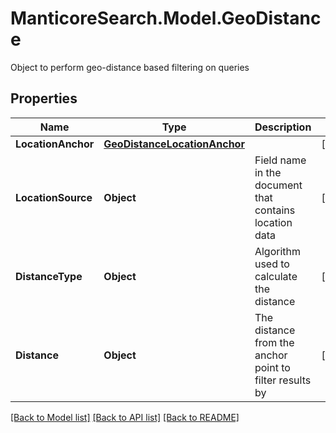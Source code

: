 # ManticoreSearch.Model.GeoDistance
Object to perform geo-distance based filtering on queries

## Properties

Name | Type | Description | Notes
------------ | ------------- | ------------- | -------------
**LocationAnchor** | [**GeoDistanceLocationAnchor**](GeoDistanceLocationAnchor.md) |  | [optional] 
**LocationSource** | **Object** | Field name in the document that contains location data | [optional] 
**DistanceType** | **Object** | Algorithm used to calculate the distance | [optional] 
**Distance** | **Object** | The distance from the anchor point to filter results by | [optional] 

[[Back to Model list]](../README.md#documentation-for-models) [[Back to API list]](../README.md#documentation-for-api-endpoints) [[Back to README]](../README.md)

